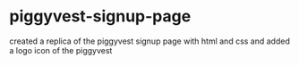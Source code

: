 # piggyvest-signup-page 
 created a replica of the piggyvest signup page with html and css and
 added a logo icon of the piggyvest 
